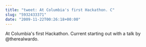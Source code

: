 ```yaml
---
title: "tweet: At Columbia's first Hackathon. C"
slug: "5932433371"
date: "2009-11-22T00:26:18+00:00"
---
```

At Columbia's first Hackathon. Current starting out with a talk by @therealwardo.